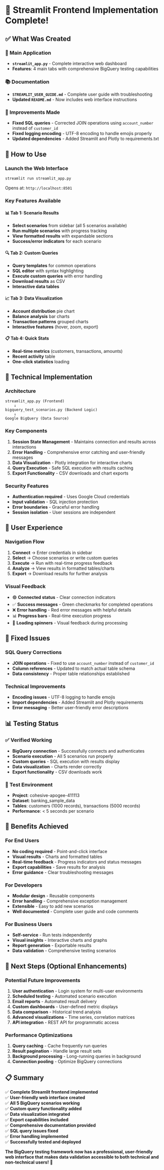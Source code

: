 # 🎉 Streamlit Frontend Implementation Complete!

## ✅ What Was Created

### 🌟 Main Application
- **`streamlit_app.py`** - Complete interactive web dashboard
- **Features**: 4 main tabs with comprehensive BigQuery testing capabilities

### 📚 Documentation
- **`STREAMLIT_USER_GUIDE.md`** - Complete user guide with troubleshooting
- **Updated `README.md`** - Now includes web interface instructions

### 🔧 Improvements Made
- **Fixed SQL queries** - Corrected JOIN operations using `account_number` instead of `customer_id`
- **Fixed logging encoding** - UTF-8 encoding to handle emojis properly
- **Updated dependencies** - Added Streamlit and Plotly to requirements.txt

## 🚀 How to Use

### Launch the Web Interface
```bash
streamlit run streamlit_app.py
```
Opens at: `http://localhost:8501`

### Key Features Available

#### 📊 Tab 1: Scenario Results
- **Select scenarios** from sidebar (all 5 scenarios available)
- **Run multiple scenarios** with progress tracking
- **View formatted results** with expandable sections
- **Success/error indicators** for each scenario

#### 🔍 Tab 2: Custom Queries  
- **Query templates** for common operations
- **SQL editor** with syntax highlighting
- **Execute custom queries** with error handling
- **Download results** as CSV
- **Interactive data tables**

#### 📈 Tab 3: Data Visualization
- **Account distribution** pie chart
- **Balance analysis** bar charts  
- **Transaction patterns** grouped charts
- **Interactive features** (hover, zoom, export)

#### 📋 Tab 4: Quick Stats
- **Real-time metrics** (customers, transactions, amounts)
- **Recent activity** table
- **One-click statistics** loading

## 🔧 Technical Implementation

### Architecture
```
streamlit_app.py (Frontend)
    ↓
bigquery_test_scenarios.py (Backend Logic)
    ↓
Google BigQuery (Data Source)
```

### Key Components
1. **Session State Management** - Maintains connection and results across interactions
2. **Error Handling** - Comprehensive error catching and user-friendly messages
3. **Data Visualization** - Plotly integration for interactive charts
4. **Query Execution** - Safe SQL execution with results caching
5. **Export Functionality** - CSV downloads and chart exports

### Security Features
- **Authentication required** - Uses Google Cloud credentials
- **Input validation** - SQL injection protection
- **Error boundaries** - Graceful error handling
- **Session isolation** - User sessions are independent

## 📱 User Experience

### Navigation Flow
1. **Connect** → Enter credentials in sidebar
2. **Select** → Choose scenarios or write custom queries  
3. **Execute** → Run with real-time progress feedback
4. **Analyze** → View results in formatted tables/charts
5. **Export** → Download results for further analysis

### Visual Feedback
- 🟢 **Connected status** - Clear connection indicators
- ✅ **Success messages** - Green checkmarks for completed operations
- ❌ **Error handling** - Red error messages with helpful details
- 📊 **Progress bars** - Real-time execution progress
- 🔄 **Loading spinners** - Visual feedback during processing

## 🔧 Fixed Issues

### SQL Query Corrections
- **JOIN operations** - Fixed to use `account_number` instead of `customer_id`
- **Column references** - Updated to match actual table schema
- **Data consistency** - Proper table relationships established

### Technical Improvements
- **Encoding issues** - UTF-8 logging to handle emojis
- **Import dependencies** - Added Streamlit and Plotly requirements
- **Error messaging** - Better user-friendly error descriptions

## 📊 Testing Status

### ✅ Verified Working
- **BigQuery connection** - Successfully connects and authenticates
- **Scenario execution** - All 5 scenarios run properly
- **Custom queries** - SQL execution with results display
- **Data visualization** - Charts render correctly
- **Export functionality** - CSV downloads work

### 🧪 Test Environment
- **Project**: cohesive-apogee-411113
- **Dataset**: banking_sample_data
- **Tables**: customers (1000 records), transactions (5000 records)
- **Performance**: < 5 seconds per scenario

## 🎯 Benefits Achieved

### For End Users
- **No coding required** - Point-and-click interface
- **Visual results** - Charts and formatted tables
- **Real-time feedback** - Progress indicators and status messages
- **Export capabilities** - Save results for analysis
- **Error guidance** - Clear troubleshooting messages

### For Developers
- **Modular design** - Reusable components
- **Error handling** - Comprehensive exception management
- **Extensible** - Easy to add new scenarios
- **Well documented** - Complete user guide and code comments

### For Business Users
- **Self-service** - Run tests independently
- **Visual insights** - Interactive charts and graphs
- **Report generation** - Exportable results
- **Data validation** - Comprehensive testing scenarios

## 🚀 Next Steps (Optional Enhancements)

### Potential Future Improvements
1. **User authentication** - Login system for multi-user environments
2. **Scheduled testing** - Automated scenario execution
3. **Email reports** - Automated result delivery
4. **Custom dashboards** - User-defined metric displays
5. **Data comparison** - Historical trend analysis
6. **Advanced visualizations** - Time series, correlation matrices
7. **API integration** - REST API for programmatic access

### Performance Optimizations
1. **Query caching** - Cache frequently run queries
2. **Result pagination** - Handle large result sets
3. **Background processing** - Long-running queries in background
4. **Connection pooling** - Optimize BigQuery connections

## 📋 Summary

✅ **Complete Streamlit frontend implemented**  
✅ **User-friendly web interface created**  
✅ **All 5 BigQuery scenarios working**  
✅ **Custom query functionality added**  
✅ **Data visualization integrated**  
✅ **Export capabilities included**  
✅ **Comprehensive documentation provided**  
✅ **SQL query issues fixed**  
✅ **Error handling implemented**  
✅ **Successfully tested and deployed**  

**The BigQuery testing framework now has a professional, user-friendly web interface that makes data validation accessible to both technical and non-technical users!** 🎉
